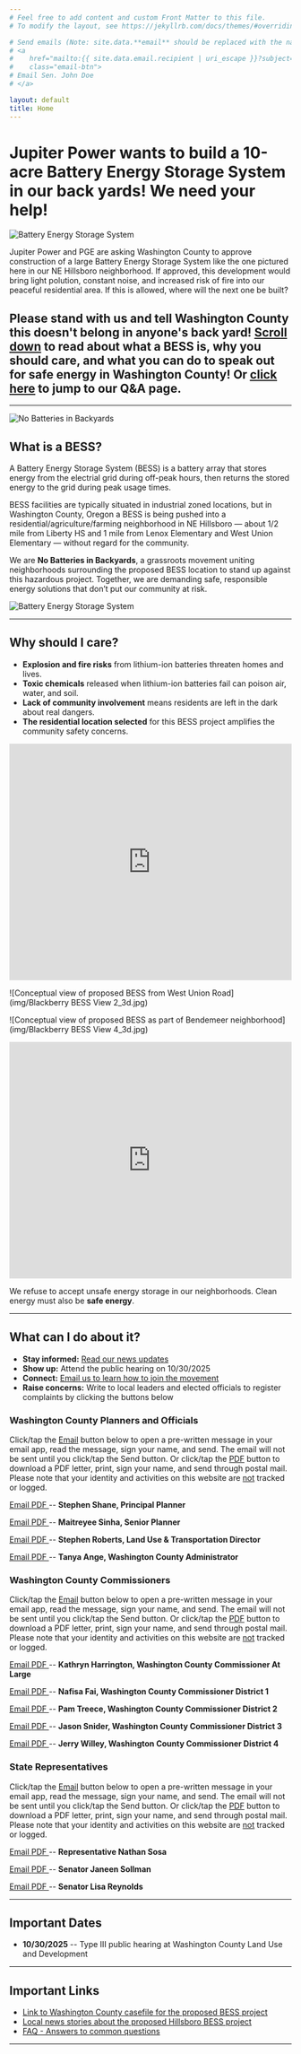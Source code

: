 ```yaml
---
# Feel free to add content and custom Front Matter to this file.
# To modify the layout, see https://jekyllrb.com/docs/themes/#overriding-theme-defaults

# Send emails (Note: site.data.**email** should be replaced with the name of the YAML file in the ./_data directory):
# <a
#    href="mailto:{{ site.data.email.recipient | uri_escape }}?subject={{ site.data.email.subject | uri_escape }}&body={{ site.data.email.body | uri_escape }}"
#    class="email-btn">
# Email Sen. John Doe
# </a>

layout: default
title: Home
---
```


# Jupiter Power wants to build a 10-acre Battery Energy Storage System in our back yards! We need your help!

![Battery Energy Storage System](img/Hillsboro-Battery-Facility.webp)

Jupiter Power and PGE are asking Washington County to approve construction of a large Battery Energy Storage System like the one pictured here in our NE Hillsboro neighborhood.  If approved, this development would bring light polution, constant noise, and increased risk of fire into our peaceful residential area.  If this is allowed, where will the next one be built?

## Please stand with us and tell Washington County this doesn't belong in anyone's back yard!  <u>Scroll down</u> to read about what a BESS is, why you should care, and what you can do to speak out for safe energy in Washington County!  Or <a href="qanda"><u>click here</u></a> to jump to our Q&A page.

---

<img class="img-left" src="./img/BESS_horizontal_graphic.png" alt="No Batteries in Backyards"/>

## What is a BESS?

A Battery Energy Storage System (BESS) is a battery array that stores energy from the electrial grid during off-peak hours, then returns the stored energy to the grid during peak usage times.

BESS facilities are typically situated in industrial zoned locations, but in Washington County, Oregon a BESS is being pushed into a residential/agriculture/farming neighborhood in NE Hillsboro — about 1/2 mile from Liberty HS and 1 mile from Lenox Elementary and West Union Elementary — without regard for the community.

We are **No Batteries in Backyards**, a grassroots movement uniting neighborhoods surrounding the proposed BESS location to stand up against this hazardous project. Together, we are demanding safe, responsible energy solutions that don’t put our community at risk.

![Battery Energy Storage System](img/Hillsboro-Oregon-Battery-Storage.webp)

---

## Why should I care?

- **Explosion and fire risks** from lithium-ion batteries threaten homes and lives.  
- **Toxic chemicals** released when lithium-ion batteries fail can poison air, water, and soil.  
- **Lack of community involvement** means residents are left in the dark about real dangers.  
- **The residential location selected** for this BESS project amplifies the community safety concerns.

<iframe style="width: 100%;" height="422" src="https://www.youtube.com/embed/6k4_b3H8Uhc" title="Fire at California power plant nearly under control after lithium batteries ignited" frameborder="0" allow="accelerometer; autoplay; clipboard-write; encrypted-media; gyroscope; picture-in-picture; web-share" referrerpolicy="strict-origin-when-cross-origin" allowfullscreen></iframe>

![Conceptual view of proposed BESS from West Union Road](img/Blackberry BESS View 2_3d.jpg)

![Conceptual view of proposed BESS as part of Bendemeer neighborhood](img/Blackberry BESS View 4_3d.jpg)

<iframe style="width: 100%;" height="422" src="https://www.youtube.com/embed/EuWMfG6RgK8" title="Jupiter Battery Storage In Hillsboro Threatens Local Residents" frameborder="0" allow="accelerometer; autoplay; clipboard-write; encrypted-media; gyroscope; picture-in-picture; web-share" referrerpolicy="strict-origin-when-cross-origin" allowfullscreen></iframe>

We refuse to accept unsafe energy storage in our neighborhoods. Clean energy must also be **safe energy**.

---

## What can I do about it?

- <b>Stay informed:</b> [Read our news updates](/news)
- <b>Show up:</b> Attend the public hearing on 10/30/2025  
- <b>Connect:</b> [Email us to learn how to join the movement](/contact)
- <b>Raise concerns:</b> Write to local leaders and elected officials to register complaints by clicking the buttons below

### Washington County Planners and Officials

Click/tap the <u>Email</u> button below to open a pre-written message in your email app, read the message, sign your name, and send.  The email will not be sent until you click/tap the Send button.  Or click/tap the <u>PDF</u> button to download a PDF letter, print, sign your name, and send through postal mail.  Please note that your identity and activities on this website are <u>not</u> tracked or logged.

<a
   href="mailto:{{ site.data.email_stephen_shane.recipient | uri_escape }}?subject={{ site.data.email_stephen_shane.subject | uri_escape }}&body={{ site.data.email_stephen_shane.body | uri_escape }}"
   class="email-btn"> 
Email
</a> <a
   href="./pdf/mail_stephen_shane.pdf"
   class="email-btn"> 
PDF
</a> -- **Stephen Shane, Principal Planner**

<a
   href="mailto:{{ site.data.email_maitreyee_sinha.recipient | uri_escape }}?subject={{ site.data.email_maitreyee_sinha.subject | uri_escape }}&body={{ site.data.email_maitreyee_sinha.body | uri_escape }}"
   class="email-btn">
Email
</a> <a
   href="./pdf/mail_maitreyee_sinha.pdf"
   class="email-btn"> 
PDF
</a> -- **Maitreyee Sinha, Senior Planner**

<a
   href="mailto:{{ site.data.email_stephen_roberts.recipient | uri_escape }}?subject={{ site.data.email_stephen_roberts.subject | uri_escape }}&body={{ site.data.email_stephen_roberts.body | uri_escape }}"
   class="email-btn">
Email
</a> <a
   href="./pdf/mail_stephen_roberts.pdf"
   class="email-btn"> 
PDF
</a> -- **Stephen Roberts, Land Use & Transportation Director**

<a
   href="mailto:{{ site.data.email_tanya_ange.recipient | uri_escape }}?subject={{ site.data.email_tanya_ange.subject | uri_escape }}&body={{ site.data.email_tanya_ange.body | uri_escape }}"
   class="email-btn">
Email
</a> <a
   href="./pdf/mail_tanya_ange.pdf"
   class="email-btn"> 
PDF
</a> -- **Tanya Ange, Washington County Administrator**


### Washington County Commissioners

Click/tap the <u>Email</u> button below to open a pre-written message in your email app, read the message, sign your name, and send.  The email will not be sent until you click/tap the Send button.  Or click/tap the <u>PDF</u> button to download a PDF letter, print, sign your name, and send through postal mail.  Please note that your identity and activities on this website are <u>not</u> tracked or logged.

<a
   href="mailto:{{ site.data.email_kathryn_harrington.recipient | uri_escape }}?subject={{ site.data.email_kathryn_harrington.subject | uri_escape }}&body={{ site.data.email_kathryn_harrington.body | uri_escape }}"
   class="email-btn">
Email
</a> <a
   href="./pdf/mail_kathryn_harrington.pdf"
   class="email-btn"> 
PDF
</a> --  **Kathryn Harrington, Washington County Commissioner At Large**

<a
   href="mailto:{{ site.data.email_nafisa_fai.recipient | uri_escape }}?subject={{ site.data.email_nafisa_fai.subject | uri_escape }}&body={{ site.data.email_nafisa_fai.body | uri_escape }}"
   class="email-btn">
Email
</a> <a
   href="./pdf/mail_nafisa_fai.pdf"
   class="email-btn"> 
PDF
</a> -- **Nafisa Fai, Washington County Commissioner District 1**

<a
   href="mailto:{{ site.data.email_pam_treece.recipient | uri_escape }}?subject={{ site.data.email_pam_treece.subject | uri_escape }}&body={{ site.data.email_pam_treece.body | uri_escape }}"
   class="email-btn">
Email
</a> <a
   href="./pdf/mail_pam_treece.pdf"
   class="email-btn"> 
PDF
</a> -- **Pam Treece, Washington County Commissioner District 2**

<a
   href="mailto:{{ site.data.email_jason_snider.recipient | uri_escape }}?subject={{ site.data.email_jason_snider.subject | uri_escape }}&body={{ site.data.email_jason_snider.body | uri_escape }}"
   class="email-btn">
Email
</a> <a
   href="./pdf/mail_jason_snider.pdf"
   class="email-btn"> 
PDF
</a> -- **Jason Snider, Washington County Commissioner District 3**

<a
   href="mailto:{{ site.data.email_jerry_willey.recipient | uri_escape }}?subject={{ site.data.email_jerry_willey.subject | uri_escape }}&body={{ site.data.email_jerry_willey.body | uri_escape }}"
   class="email-btn">
Email
</a> <a
   href="./pdf/mail_jerry_willey.pdf"
   class="email-btn"> 
PDF
</a> -- **Jerry Willey, Washington County Commissioner District 4**


### State Representatives

Click/tap the <u>Email</u> button below to open a pre-written message in your email app, read the message, sign your name, and send.  The email will not be sent until you click/tap the Send button.  Or click/tap the <u>PDF</u> button to download a PDF letter, print, sign your name, and send through postal mail.  Please note that your identity and activities on this website are <u>not</u> tracked or logged.

<a
   href="mailto:{{ site.data.email_nathan_sosa.recipient | uri_escape }}?subject={{ site.data.email_nathan_sosa.subject | uri_escape }}&body={{ site.data.email_nathan_sosa.body | uri_escape }}"
   class="email-btn">
Email
</a> <a
   href="./pdf/mail_nathan_sosa.pdf"
   class="email-btn"> 
PDF
</a> -- **Representative Nathan Sosa**

<a
   href="mailto:{{ site.data.email_janeen_sollman.recipient | uri_escape }}?subject={{ site.data.email_janeen_sollman.subject | uri_escape }}&body={{ site.data.email_janeen_sollman.body | uri_escape }}"
   class="email-btn">
Email
</a> <a
   href="./pdf/mail_janeen_sollman.pdf"
   class="email-btn"> 
PDF
</a> -- **Senator Janeen Sollman**

<a
   href="mailto:{{ site.data.email_lisa_reynolds.recipient | uri_escape }}?subject={{ site.data.email_lisa_reynolds.subject | uri_escape }}&body={{ site.data.email_lisa_reynolds.body | uri_escape }}"
   class="email-btn">
Email
</a> <a
   href="./pdf/mail_lisa_reynolds.pdf"
   class="email-btn"> 
PDF
</a> -- **Senator Lisa Reynolds**

---

## Important Dates

- **10/30/2025** -- Type III public hearing at Washington County Land Use and Development

---

## Important Links
- [Link to Washington County casefile for the proposed BESS project](https://www.washingtoncountyor.gov/current-planning/frequently-discussed-development-applications#L2500161)
- [Local news stories about the proposed Hillsboro BESS project](news)
- [FAQ - Answers to common questions](faq)

---
